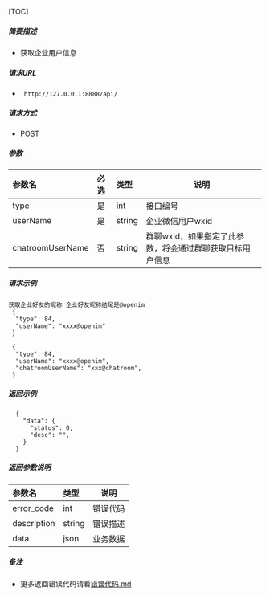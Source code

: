 [TOC]

##### 简要描述

- 获取企业用户信息

##### 请求URL

- ` http://127.0.0.1:8888/api/`

##### 请求方式

- POST

##### 参数

| 参数名              | 必选 | 类型     | 说明                             |   
|:-----------------|:---|:-------|--------------------------------|   
| type             | 是  | int    | 接口编号                           |   
| userName         | 是  | string | 企业微信用户wxid                     |   
| chatroomUserName | 否  | string | 群聊wxid，如果指定了此参数，将会通过群聊获取目标用户信息 |   

##### 请求示例

```
获取企业好友的昵称 企业好友昵称结尾是@openim
 {
  "type": 84,
  "userName": "xxxx@openim"
 }

 {
  "type": 84,
  "userName": "xxxx@openim",
  "chatroomUserName": "xxx@chatroom",
 }
```

##### 返回示例

``` 
  {
    "data": {
      "status": 0,
      "desc": "",
    }
  }
```

##### 返回参数说明

| 参数名         | 类型     | 说明   |   
|:------------|:-------|------|   
| error_code  | int    | 错误代码 |   
| description | string | 错误描述 |   
| data        | json   | 业务数据 |   

##### 备注

- 更多返回错误代码请看[错误代码.md](../错误代码.md)






